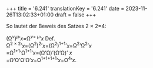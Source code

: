 +++
title = '6.241'
translationKey = '6.241'
date = 2023-11-26T13:02:33+01:00
draft = false
+++

So lautet der Beweis des Satzes <span class="mathmode">2 × 2<span class="mathrel">=</span>4</span>:
<div class="centered"><span class="mathmode"><span class="mathop">(Ω<sup><var>ν</var></sup>)<sup><var>μ</var></sup>’</span><var>x</var><span class="mathrel">=</span><span class="mathop">Ω<sup><var>ν</var>× <var>μ</var></sup>’</span><var>x</var></span> Def.<br />
<span class="mathmode"><span class="mathop">Ω<sup>2 × 2</sup>’</span><var>x</var><span class="mathrel">=</span><span class="mathop">(Ω<sup>2</sup>)<sup>2</sup>’</span><var>x</var><span class="mathrel">=</span><span class="mathop">(Ω<sup>2</sup>)<sup>1<span class="mathrel">+</span>1</sup>’</span><var>x</var><span class="mathrel">=</span><span class="mathop">Ω<sup>2</sup>’</span><span class="mathop">Ω<sup>2</sup>’</span><var>x</var></span><br />
<span class="mathmode"><span class="mathrel">=</span><span class="mathop">Ω<sup>1<span class="mathrel">+</span>1</sup>’</span><span class="mathop">Ω<sup>1<span class="mathrel">+</span>1</sup>’</span><var>x</var><span class="mathrel">=</span><span class="mathop">(Ω’Ω)’</span><span class="mathop">(Ω’Ω)’</span> <var>x</var></span><br />
<span class="mathmode"><span class="mathrel">=</span><span class="mathop">Ω’</span><span class="mathop">Ω’</span><span class="mathop">Ω’</span><span class="mathop">Ω’</span><var>x</var><span class="mathrel">=</span><span class="mathop">Ω<sup>1<span class="mathrel">+</span>1<span class="mathrel">+</span>1<span class="mathrel">+</span>1</sup>’</span><var>x</var><span class="mathrel">=</span><span class="mathop">Ω<sup>4</sup>’</span><var>x</var></span>.<br />
</div>
